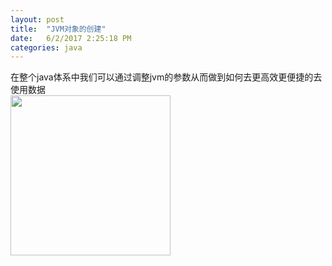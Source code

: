 ```yaml
---
layout: post
title:  "JVM对象的创建"
date:   6/2/2017 2:25:18 PM 
categories: java
---
```

在整个java体系中我们可以通过调整jvm的参数从而做到如何去更高效更便捷的去使用数据<br>
<img src="/huangyiCode.github.io/assets/hero.jpg" width=256 height=256/>